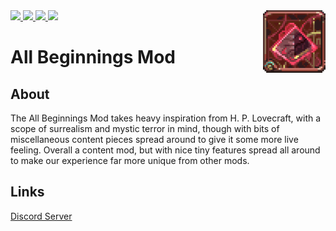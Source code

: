 <a href="https://github.com/AndreTheSadcat/AllBeginningsMod/releases">
  <img src="https://img.shields.io/github/downloads/AndreTheSadcat/AllBeginningsMod/total?style=flat-square">
</a>

<a href="https://github.com/AndreTheSadcat/AllBeginningsMod/issues">
  <img src="https://img.shields.io/github/issues/AndreTheSadcat/AllBeginningsMod?style=flat-square">
</a>

<a href="https://github.com/AndreTheSadcat/AllBeginningsMod/pulls">
  <img src="https://img.shields.io/github/issues-pr/AndreTheSadcat/AllBeginningsMod?style=flat-square">
</a>

<a href="https://github.com/AndreTheSadcat/AllBeginningsMod/releases">
  <img src="https://img.shields.io/github/v/release/AndreTheSadcat/AllBeginningsMod?style=flat-square">
</a>

<img src="icon.png" align="right" width="100px" height="100px"/>

<h1>All Beginnings Mod</h1>

<h2>About</h2>

The All Beginnings Mod takes heavy inspiration from H. P. Lovecraft, with a scope of surrealism and mystic terror in mind, though with bits of miscellaneous content pieces spread around to give it some more live feeling. Overall a content mod, but with nice tiny features spread all around to make our experience far more unique from other mods.

<h2>Links</h2>

<a href="https://discord.gg/kTgr2nZaYU">Discord Server</a>
